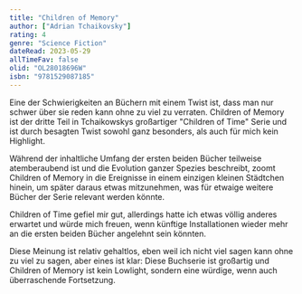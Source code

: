 ```yaml
---
title: "Children of Memory"
author: ["Adrian Tchaikovsky"]
rating: 4
genre: "Science Fiction"
dateRead: 2023-05-29
allTimeFav: false
olid: "OL28018696W"
isbn: "9781529087185"
---
```


Eine der Schwierigkeiten an Büchern mit einem Twist ist, dass man nur schwer über sie reden kann ohne zu viel zu verraten. Children of Memory ist der dritte Teil in Tchaikowskys großartiger "Children of Time" Serie und ist durch besagten Twist sowohl ganz besonders, als auch für mich kein Highlight.

Während der inhaltliche Umfang der ersten beiden Bücher teilweise atemberaubend ist und die Evolution ganzer Spezies beschreibt, zoomt Children of Memory in die Ereignisse in einem einzigen kleinen Städtchen hinein, um später daraus etwas mitzunehmen, was für etwaige weitere Bücher der Serie relevant werden könnte.

Children of Time gefiel mir gut, allerdings hatte ich etwas völlig anderes erwartet und würde mich freuen, wenn künftige Installationen wieder mehr an die ersten beiden Bücher angelehnt sein könnten.

Diese Meinung ist relativ gehaltlos, eben weil ich nicht viel sagen kann ohne zu viel zu sagen, aber eines ist klar: Diese Buchserie ist großartig und Children of Memory ist kein Lowlight, sondern eine würdige, wenn auch überraschende Fortsetzung.
